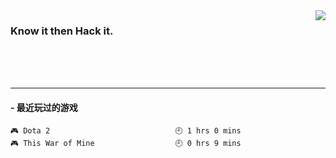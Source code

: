 <img align='right' src='https://github-readme-stats.vercel.app/api?username=1nfsr&show_icons=true&&hide=contribs,issues,stars&&hide_border=true&&hide_title=true' />

### Know it then Hack it.
<br />
<br />
<br />
<hr />

<!-- steam-box start -->
#### - 最近玩过的游戏
```text
🎮 Dota 2                            🕘 1 hrs 0 mins
🎮 This War of Mine                  🕘 0 hrs 9 mins
```
<!-- Powered by https://github.com/YouEclipse/steam-box . -->
<!-- steam-box end -->